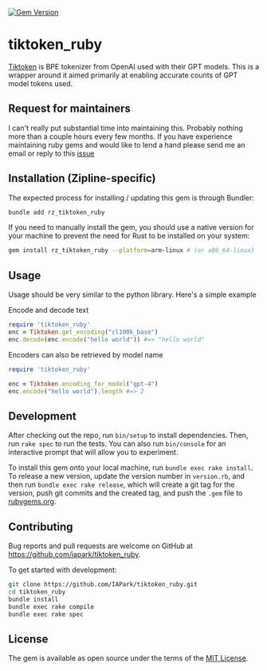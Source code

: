 [![Gem Version](https://badge.fury.io/rb/tiktoken_ruby.svg)](https://badge.fury.io/rb/tiktoken_ruby)

# tiktoken_ruby

[Tiktoken](https://github.com/openai/tiktoken) is BPE tokenizer from OpenAI used with their GPT models.
This is a wrapper around it aimed primarily at enabling accurate counts of GPT model tokens used.

## Request for maintainers

I can't really put substantial time into maintaining this. Probably nothing more than a couple hours every few months. If you have experience maintaining ruby gems and would like to
lend a hand please send me an email or reply to this [issue](https://github.com/IAPark/tiktoken_ruby/issues/26)

## Installation (Zipline-specific)

The expected process for installing / updating this gem is through Bundler:
```bash
bundle add rz_tiktoken_ruby
```

If you need to manually install the gem, you should use a native version for your machine to prevent the need for Rust to be installed on your system:
```bash
gem install rz_tiktoken_ruby --platform=arm-linux # (or x86_64-linux)
```

## Usage

Usage should be very similar to the python library. Here's a simple example

Encode and decode text

```ruby
require 'tiktoken_ruby'
enc = Tiktoken.get_encoding("cl100k_base")
enc.decode(enc.encode("hello world")) #=> "hello world"
```

Encoders can also be retrieved by model name

```ruby
require 'tiktoken_ruby'

enc = Tiktoken.encoding_for_model("gpt-4")
enc.encode("hello world").length #=> 2
```

## Development

After checking out the repo, run `bin/setup` to install dependencies. Then, run `rake spec` to run the tests. You can also run `bin/console` for an interactive prompt that will allow you to experiment.

To install this gem onto your local machine, run `bundle exec rake install`. To release a new version, update the version number in `version.rb`, and then run `bundle exec rake release`, which will create a git tag for the version, push git commits and the created tag, and push the `.gem` file to [rubygems.org](https://rubygems.org).

## Contributing

Bug reports and pull requests are welcome on GitHub at https://github.com/iapark/tiktoken_ruby.

To get started with development:

```sh
git clone https://github.com/IAPark/tiktoken_ruby.git
cd tiktoken_ruby
bundle install
bundle exec rake compile
bundle exec rake spec
```

## License

The gem is available as open source under the terms of the [MIT License](https://opensource.org/licenses/MIT).
